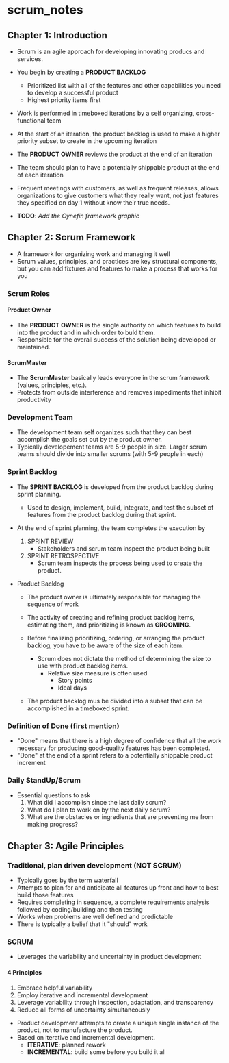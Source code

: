 # scrum_notes
## Chapter 1: Introduction

- Scrum is an agile approach for developing innovating producs and services.
- You begin by creating a **PRODUCT BACKLOG**
    - Prioritized list with all of the features and other capabilities you need
      to develop a successful product
    - Highest priority items first
- Work is performed in timeboxed iterations by a self organizing,
  cross-functional team
- At the start of an iteration, the product backlog is used to make a higher
  priority subset to create in the upcoming iteration
- The **PRODUCT OWNER** reviews the product at the end of an iteration
- The team should plan to have a potentially shippable product at the end of
  each iteration
- Frequent meetings with customers, as well as frequent releases, allows
  organizations to give customers what they really want, not just features they
  specified on day 1 without know their true needs.

- **TODO**: *Add the Cynefin framework graphic*
## Chapter 2: Scrum Framework

- A framework for organizing work and managing it well
- Scrum values, principles, and practices are key structural components, but you
  can add fixtures and features to make a process that works for you

### Scrum Roles
#### Product Owner
- The **PRODUCT OWNER** is the single authority on which features to build into
  the product and in which order to buld them.
- Responsible for the overall success of the solution being developed or
  maintained.

#### ScrumMaster
- The **ScrumMaster** basically leads everyone in the scrum framework (values,
  principles, etc.).
- Protects from outside interference and removes impediments that inhibit
  productivity

### Development Team
- The development team self organizes such that they can best accomplish the
  goals set out by the product owner.
- Typically developement teams are 5-9 people in size. Larger scrum teams should
  divide into smaller scrums (with 5-9 people in each)

### Sprint Backlog
- The **SPRINT BACKLOG** is developed from the product backlog during sprint
  planning.
    - Used to design, implement, build, integrate, and test the subset of
      features from the product backlog during that sprint.

- At the end of sprint planning, the team completes the execution by
    1. SPRINT REVIEW
        - Stakeholders and scrum team inspect the product being built
    2. SPRINT RETROSPECTIVE
        - Scrum team inspects the process being used to create the product.

- Product Backlog
    - The product owner is ultimately responsible for managing the sequence of
      work
    - The activity of creating and refining product backlog items, estimating
      them, and prioritizing is known as **GROOMING**.
    - Before finalizing prioritizing, ordering, or arranging the product
      backlog, you have to be aware of the size of each item.
        - Scrum does not dictate the method of determining the size to use with
          product backlog items.
            - Relative size measure is often used
                - Story points
                - Ideal days

    - The product backlog mus be divided into a subset that can be accomplished
      in a timeboxed sprint.

### Definition of Done (first mention)
- "Done" means that there is a high degree of confidence that all the work
  necessary for producing good-quality features has been completed.
- "Done" at the end of a sprint refers to a potentially shippable product
  increment

### Daily StandUp/Scrum
- Essential questions to ask
    1. What did I accomplish since the last daily scrum?
    2. What do I plan to work on by the next daily scrum?
    3. What are the obstacles or ingredients that are preventing me from making
       progress?
## Chapter 3: Agile Principles
### Traditional, plan driven development (**NOT SCRUM**)
- Typically goes by the term waterfall
- Attempts to plan for and anticipate all features up front and how to best
  build those features
- Requires completing in sequence, a complete requirements analysis followed
  by coding/building and then testing
- Works when problems are well defined and predictable
- There is typically a belief that it "should" work

### SCRUM
- Leverages the variability and uncertainty in product development
#### 4 Principles
1. Embrace helpful variability
2. Employ iterative and incremental development
3. Leverage variability through inspection, adaptation, and transparency
4. Reduce all forms of uncertainty simultaneously

- Product development attempts to create a unique single instance of the
  product, not to manufacture the product.
- Based on iterative and incremental development.
    - **ITERATIVE**: planned rework
    - **INCREMENTAL**: build some before you build it all
